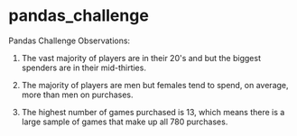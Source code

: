 # pandas_challenge

Pandas Challenge Observations: 

1. The vast majority of players are in their 20's and but the biggest spenders are in their mid-thirties. 

2. The majority of players are men but females tend to spend, on average, more than men on purchases. 

3. The highest number of games purchased is 13, which means there is a large sample of games that make up all 780 purchases. 
